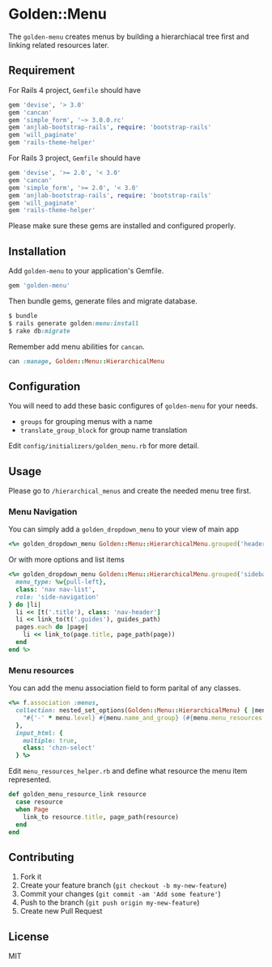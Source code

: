 # Golden::Menu

The `golden-menu` creates menus by building a hierarchiacal tree first and linking related resources later.

## Requirement

For Rails 4 project, `Gemfile` should have

```ruby
gem 'devise', '> 3.0'
gem 'cancan'
gem 'simple_form', '~> 3.0.0.rc'
gem 'anjlab-bootstrap-rails', require: 'bootstrap-rails'
gem 'will_paginate'
gem 'rails-theme-helper'
```

For Rails 3 project, `Gemfile` should have

```ruby
gem 'devise', '>= 2.0', '< 3.0'
gem 'cancan'
gem 'simple_form', '>= 2.0', '< 3.0'
gem 'anjlab-bootstrap-rails', require: 'bootstrap-rails'
gem 'will_paginate'
gem 'rails-theme-helper'
```

Please make sure these gems are installed and configured properly.

## Installation

Add `golden-menu` to your application's Gemfile.

```ruby
gem 'golden-menu'
```

Then bundle gems, generate files and migrate database.

```ruby
$ bundle
$ rails generate golden:menu:install
$ rake db:migrate
```

Remember add menu abilities for `cancan`.

```ruby
can :manage, Golden::Menu::HierarchicalMenu
```

## Configuration

You will need to add these basic configures of `golden-menu` for your needs.

* `groups` for grouping menus with a name
* `translate_group_block` for group name translation

Edit `config/initializers/golden_menu.rb` for more detail.

## Usage

Please go to `/hierarchical_menus` and create the needed menu tree first.

### Menu Navigation

You can simply add a `golden_dropdown_menu` to your view of main app

```ruby
<%= golden_dropdown_menu Golden::Menu::HierarchicalMenu.grouped('header').roots %>
```

Or with more options and list items

```ruby
<%= golden_dropdown_menu Golden::Menu::HierarchicalMenu.grouped('sidebar').roots, {
  menu_type: %w{pull-left},
  class: 'nav nav-list',
  role: 'side-navigation'
} do |li|
  li << [t('.title'), class: 'nav-header']
  li << link_to(t('.guides'), guides_path)
  pages.each do |page|
    li << link_to(page.title, page_path(page))
  end
end %>
```

### Menu resources

You can add the menu association field to form parital of any classes.

```ruby
<%= f.association :menus,
  collection: nested_set_options(Golden::Menu::HierarchicalMenu) { |menu|
    "#{'-' * menu.level} #{menu.name_and_group} (#{menu.menu_resources.count})"
  },
  input_html: {
    multiple: true,
    class: 'chzn-select'
  } %>
```

Edit `menu_resources_helper.rb` and define what resource the menu item represented.

```ruby
def golden_menu_resource_link resource
  case resource
  when Page
    link_to resource.title, page_path(resource)
  end
end
```

## Contributing

1. Fork it
2. Create your feature branch (`git checkout -b my-new-feature`)
3. Commit your changes (`git commit -am 'Add some feature'`)
4. Push to the branch (`git push origin my-new-feature`)
5. Create new Pull Request

## License

MIT

